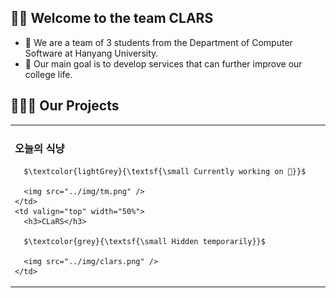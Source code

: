 ## 👋🏻 Welcome to the team CLARS

- 🏫 We are a team of 3 students from the Department of Computer Software at Hanyang University.
- 🏁 Our main goal is to develop services that can further improve our college life.

## 👨🏻‍💻 Our Projects

<table>
  <tr>
    <td valign="top" width="50%">
      <h3>오늘의 식냥</h3>

      $\textcolor{lightGrey}{\textsf{\small Currently working on 🚀}}$

      <img src="../img/tm.png" />
    </td>
    <td valign="top" width="50%">
      <h3>CLaRS</h3>

      $\textcolor{grey}{\textsf{\small Hidden temporarily}}$

      <img src="../img/clars.png" />
    </td>
  </tr>
</table>
